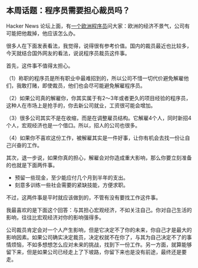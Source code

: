 ## 本周话题：程序员需要担心裁员吗？

Hacker News 论坛上面，有[一个欧洲程序员](https://news.ycombinator.com/item?id=32798377)问大家：欧洲的经济不景气，公司有可能把他裁掉，他应该怎么办。

很多人在下面发表看法，我觉得，说得很有参考价值。国内的裁员最近也比较多，今天就结合国外网友的看法，说说程序员裁员这件事。

首先，这件事不值得太担心。

（1）称职的程序员是所有职业中最难招到的，所以公司不惜一切代价避免解雇他们，我敢打赌，即使裁员，他们也会尽可能避免解雇程序员。

（2）如果公司真的解雇你，你其实属于有2～3年或者更久的项目经验的程序员，这种人在市场上是抢手的，你去新公司就业，工资很可能会增加。

（3）很多公司其实不是在收缩，而是在调整雇员结构。它解雇4个人，同时新招4个人，宏观经济也是一个借口。所以，招人的公司也很多。

（4）如果你不喜欢这份工作，被解雇其实是一件好事，让你有机会去找一份让自己兴奋的工作。

其次，退一步说，如果你真的担心，解雇会对你造成重大影响，那么你要立刻准备的也就是下面两件事。

- 预留一些现金，至少能应付几个月到半年的支出。
- 刻意多训练一些社会需要的紧缺技能，方便求职。

不过，这两件事是平时就应该做到的，不管有没有要找工作这件事。

我最喜欢的是下面这个回答：与其担心宏观经济，不如关注自己。你对自己生活的影响，往往比宏观经济对你的影响强得多。

公司裁员肯定会对一个人产生影响，但是它决定不了你的未来，你自己才是最大的影响因素。如果公司确实决定裁员，决定权就不在你了，与其为自己决定不了的事情烦恼，不如多想想怎么应对未来的挑战，找到下一份工作。另一方面，就算能够留下来，但是如果公司已经走上了下坡路，你留下来也是没有前途，最终还是要走。
